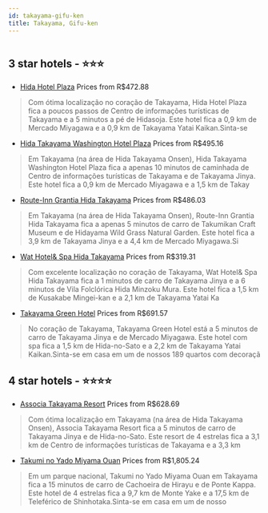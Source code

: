 ```yaml
---
id: takayama-gifu-ken
title: Takayama, Gifu-ken
---
```


<center><img src="https://i.travelapi.com/hotels/4000000/3900000/3892600/3892581/c640bae1_z.jpg" alt="" /></center>


##  3 star hotels - ⭐️⭐️⭐️

-    [Hida Hotel Plaza](https://www.hurb.com/br/aud/https://www.hurb.com/br/hotels/takayama/hida-hotel-plaza-HT-K57E?cmp=18055) Prices from R$472.88
   > Com ótima localização no coração de Takayama, Hida Hotel Plaza fica a poucos passos de Centro de informações turísticas de Takayama e a 5 minutos a pé de Hidasoja.  Este hotel fica a 0,9 km de Mercado Miyagawa e a 0,9 km de Takayama Yatai Kaikan.Sinta-se 
-    [Hida Takayama Washington Hotel Plaza](https://www.hurb.com/br/aud/https://www.hurb.com/br/hotels/takayama/hida-takayama-washington-hotel-plaza-HT-BZKD?cmp=18055) Prices from R$495.16
   > Em Takayama (na área de Hida Takayama Onsen), Hida Takayama Washington Hotel Plaza fica a apenas 10 minutos de caminhada de Centro de informações turísticas de Takayama e de Takayama Jinya.  Este hotel fica a 0,9 km de Mercado Miyagawa e a 1,5 km de Takay
-    [Route-Inn Grantia Hida Takayama](https://www.hurb.com/br/aud/https://www.hurb.com/br/hotels/takayama/route-inn-grantia-hida-takayama-HT-8SEE?cmp=18055) Prices from R$486.03
   > Em Takayama (na área de Hida Takayama Onsen), Route-Inn Grantia Hida Takayama fica a apenas 5 minutos de carro de Takumikan Craft Museum e de Hidayama Wild Grass Natural Garden.  Este hotel fica a 3,9 km de Takayama Jinya e a 4,4 km de Mercado Miyagawa.Si
-    [Wat Hotel& Spa Hida Takayama](https://www.hurb.com/br/aud/https://www.hurb.com/br/hotels/takayama/wat-hotel-spa-hida-takayama-HT-BWT7?cmp=18055) Prices from R$319.31
   > Com excelente localização no coração de Takayama, Wat Hotel& Spa Hida Takayama fica a 1 minutos de carro de Takayama Jinya e a 6 minutos de Vila Folclórica Hida Minzoku Mura.  Este hotel fica a 1,5 km de Kusakabe Mingei-kan e a 2,1 km de Takayama Yatai Ka
-    [Takayama Green Hotel](https://www.hurb.com/br/aud/https://www.hurb.com/br/hotels/takayama/takayama-green-hotel-HT-M1H2?cmp=18055) Prices from R$691.57
   > No coração de Takayama, Takayama Green Hotel está a 5 minutos de carro de Takayama Jinya e de Mercado Miyagawa.  Este hotel com spa fica a 1,5 km de Hida-no-Sato e a 2,2 km de Takayama Yatai Kaikan.Sinta-se em casa em um de nossos 189 quartos com decoraçã

##  4 star hotels - ⭐️⭐️⭐️⭐️

-    [Associa Takayama Resort](https://www.hurb.com/br/aud/https://www.hurb.com/br/hotels/takayama/associa-takayama-resort-HT-NNZ3?cmp=18055) Prices from R$628.69
   > Com ótima localização em Takayama (na área de Hida Takayama Onsen), Associa Takayama Resort fica a 5 minutos de carro de Takayama Jinya e de Hida-no-Sato.  Este resort de 4 estrelas fica a 3,1 km de Centro de informações turísticas de Takayama e a 3,3 km 
-    [Takumi no Yado Miyama Ouan](https://www.hurb.com/br/aud/https://www.hurb.com/br/hotels/takayama/takumi-no-yado-miyama-ouan-HT-FSZZ?cmp=18055) Prices from R$1,805.24
   > Em um parque nacional, Takumi no Yado Miyama Ouan em Takayama fica a 15 minutos de carro de Cachoeira de Hirayu e de Ponte Kappa.  Este hotel de 4 estrelas fica a 9,7 km de Monte Yake e a 17,5 km de Teleférico de Shinhotaka.Sinta-se em casa em um de nosso
